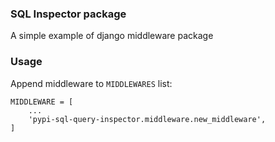 ### SQL Inspector package
A simple example of django middleware package

### Usage
Append middleware to `MIDDLEWARES` list:
```
MIDDLEWARE = [
    ...
    'pypi-sql-query-inspector.middleware.new_middleware',
]
```
